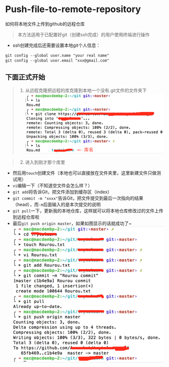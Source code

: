 # Push-file-to-remote-repository
如何将本地文件上传到github的远程仓库

> 本方法适用于已配置好git（创建ssh完成）的用户使用终端进行操作
* ssh创建完成后还需要设置本地git个人信息：
```
git config --global user.name "your real name"
git config --global user.email "xxx@gmail.com"
```

## 下面正式开始

> 1. 从远程克隆把远程的库克隆到本地一个没有.git文件的文件夹下
![git1](https://github.com/Mirandaa/img-folder/blob/master/images/git1.png)

> 2. 进入到刚才那个库里<br>
 * 然后用`touch`创建文件（本地也可以直接放在文件夹里，这里新建文件只做测试用）
 * `vi`编辑一下（不知道空文件会怎么样？）
 * `git add`将告诉Git，把文件添加到缓存区（index）
 * `git commit -m "xxxx"`告诉Git，把文件提交到最后一次指向的结果（head），而`-m`后面输入的是本次提交的说明
 * `git pull`一下，更新我的本地仓库，这样就可以将本地仓库修改过的文件上传到远程仓库啦
 * 最后`git push origin master`，如果如图显示的话就成功了~
![git2](https://github.com/Mirandaa/img-folder/blob/master/images/git2.png)
